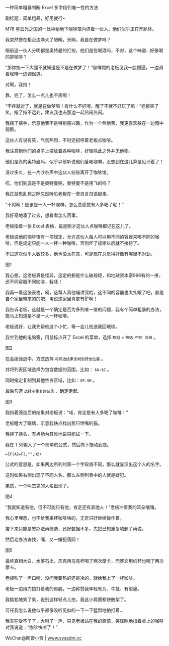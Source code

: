 一种简单粗暴判断 Excel 多字段列唯一性的方法

副标题：简单粗暴，好用就行~



M78 星云光之国的一处神秘地下咖啡馆内挤着一伙人，他们似乎正在开趴体。

我突然愣在柜台边睁大了眼睛，天啊，我是在做梦吗？

眼前这一伙人分明都是奥特曼的打扮，他们是在喝酒吗，不对，这个味道...好像喝的是咖啡？



“那你掐一下大腿不就知道是不是在做梦了！”咖啡馆的老板见我一脸懵逼，一边调着咖啡一边调侃道。

对啊，我掐！

靠，完了，怎么一点儿也不疼啊！

“不疼就对了，就是在做梦嘛！有什么不好呢，醒了不就不好玩了嘛！”老板笑了笑，指了指不远处，建议我也去那边一起热闹热闹。

我摆了摆手，示意他我不是特别感兴趣，作为一个熬他苦，我更喜欢躲在一边暗中观察。



这伙人有说有笑，气氛热烈，不时还招呼着老板点咖啡。

我注意到他们的桌子上摆放着各种咖啡，好像除此之外并无他物。

他们是真的奥特曼吗，似乎以前听说他们爱喝咖啡，没想到在这儿算是见识着了！



没过多久，在一片吵杂声中这伙人结账离开了咖啡馆。

哎，他们到底是不是奥特曼啊，奥特曼不是用飞的吗？

我正胡思乱想之际忽然听见老板在一旁自言自语起来。

“不对啊！应该是一人一杯咖啡，怎么总感觉有人多喝了呢！”

我好奇地凑了过去，想看看怎么回事。



老板指着一张 Excel 表格，说是刚才这伙人点咖啡都记在这儿了。

老板说他的咖啡馆有一项规定，允许这伙人每人可以用不同的容器来喝不同的咖啡，但是规定只能一人一杯一种咖啡，否则坏了规矩以后就不接待了。

不过这次似乎人数较多，他也没太在意，可是现在总觉得好像有哪里不对劲。

图1



我心想，这老板真是怪异，这定的都是什么破规矩，和地球资本家996有的一拼，还不同容器不同咖啡，我呸！

我再一看这张表格，嗬，这帮人真他喵讲究哈，这不同的容器也太扎眼了吧，都是自个家里带来的的吧，甭说这家里肯定有矿啊！

我告诉老板，这就是一个确定是否为多列唯一值的问题，我有个简单粗暴的办法，能马上知道是不是一人一杯咖啡。

老板说好，让我先帮他这个小忙，等一会儿他送我回地球。



我坐到他的电脑旁，用鼠标点开了 Excel 的菜单，选择 `数据` > `筛选 中的 高级` 。

图2



在高级筛选中，方式选择 `将筛选结果复制到其他位置` 。

并将列表区域选择为包含数据的范围，比如： `$A:$C` 。

同时指定复制到其他空白区域，比如：`$F:$H` 。

最后勾选 `选择不重复的记录` ，确定走起。

图3



我指着筛选后的结果对老板说：“喏，肯定是有人多喝了咖啡！”

老板瞪大了眼睛，示意我快点找出那只馋嘴的猫。

我挠了挠头，有点勉为其难地说只能试一下。



我在 `I` 列输入了一个简单的公式，然后向下拖动到底。

```
=IF(A2=F2,"",H2)
```

公式的意思是，如果两边所列的第一个字段值不同，那么就显示出这个人的名字。

这时如果右侧出现了不同人名，那么左侧列表中的人就是疑犯。

果然，一个叫杰克的人名出现了。

图4



“我就知道有他，但不可能只有他，肯定还有其他人！”老板冲着我的耳朵嚷嚷。

我心里埋怨，也不给我来杯咖啡啥的，无奈只好继续操作着。

接下来只能是笨办法再筛选，还好数据不多，先把已知重复项删了再说。

然后老办法查找，嘿，又一嫌犯落网！

图5



最终真相大白、水落石出，杰克用马克杯喝了两次摩卡，而赛文用纸杯也喝了两次摩卡。



老板吹了一声口哨，没问我要热的还是冷的，就给我上了一杯咖啡。

老板一边用力拍打着我的肩膀，一边称赞我年轻有为、牛批、有前途。

我尴尬地笑了笑，说别这样轻点儿拍，我这小肩膀都快散架了。

可任我怎么说他似乎都像没听见似的一下一下猛烈地拍打着...

我实在受不了了，大叫了一声，只见老板站在我的面前，笑眯眯地指着桌上的咖啡对我说道：“咖啡快凉了！”



WeChat@网管小贾 | www.sysadm.cc





